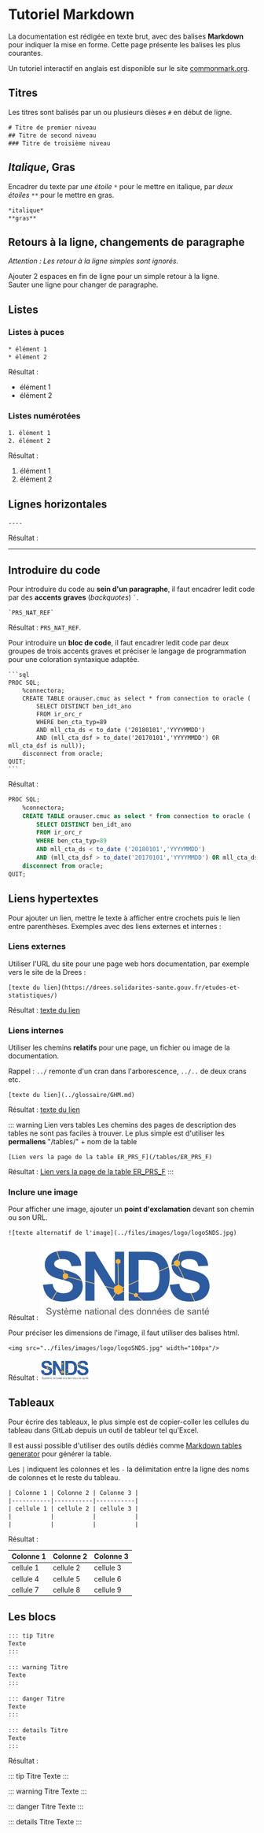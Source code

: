 # Tutoriel Markdown
<!-- SPDX-License-Identifier: MPL-2.0 -->

La documentation est rédigée en texte brut, avec des balises **Markdown** pour indiquer la mise en forme. Cette page présente les balises les plus courantes. 

Un tutoriel interactif en anglais est disponible sur le site [commonmark.org](https://commonmark.org/help/).

## Titres
 
Les titres sont balisés par un ou plusieurs dièses `#` en début de ligne.

```
# Titre de premier niveau
## Titre de second niveau
### Titre de troisième niveau
```

## *Italique*, **Gras**

Encadrer du texte par *une étoile* `*` pour le mettre en italique, 
par *deux étoiles* `**` pour le mettre en gras.

```
*italique*
**gras**
```

## Retours à la ligne, changements de paragraphe

*Attention : Les retour à la ligne simples sont ignorés.*

Ajouter 2 espaces en fin de ligne pour un simple retour à la ligne.  
Sauter une ligne pour changer de paragraphe.

## Listes
### Listes à puces
```
* élément 1
* élément 2
```
Résultat : 
* élément 1
* élément 2

### Listes numérotées
```
1. élément 1
2. élément 2
```
Résultat : 
1. élément 1
2. élément 2


## Lignes horizontales
```
----
```
Résultat :

----


## Introduire du code
Pour introduire du code au **sein d'un paragraphe**, il faut encadrer ledit code par des **accents graves** (*backquotes*) `` ` ``.
```
`PRS_NAT_REF`
```
Résultat : ``` PRS_NAT_REF ```.

Pour introduire un **bloc de code**, il faut encadrer ledit code par deux groupes de trois accents graves et préciser le langage de programmation pour une coloration syntaxique adaptée.

````
```sql
PROC SQL;
    %connectora;
    CREATE TABLE orauser.cmuc as select * from connection to oracle (
        SELECT DISTINCT ben_idt_ano
        FROM ir_orc_r
        WHERE ben_cta_typ=89
        AND mll_cta_ds < to_date ('20180101','YYYYMMDD')
        AND (mll_cta_dsf > to_date('20170101','YYYYMMDD') OR mll_cta_dsf is null));
    disconnect from oracle;
QUIT;
```
````

Résultat :
```sql
PROC SQL;
    %connectora;
    CREATE TABLE orauser.cmuc as select * from connection to oracle (
        SELECT DISTINCT ben_idt_ano
        FROM ir_orc_r
        WHERE ben_cta_typ=89
        AND mll_cta_ds < to_date ('20180101','YYYYMMDD')
        AND (mll_cta_dsf > to_date('20170101','YYYYMMDD') OR mll_cta_dsf is null));
    disconnect from oracle;
QUIT;
```

## Liens hypertextes
Pour ajouter un lien, mettre le texte à afficher entre crochets puis le lien entre parenthèses. Exemples avec des liens externes et internes :

### Liens externes
Utiliser l'URL du site pour une page web hors documentation, par exemple vers le site de la Drees :
```
[texte du lien](https://drees.solidarites-sante.gouv.fr/etudes-et-statistiques/)
```
Résultat : [texte du lien](https://drees.solidarites-sante.gouv.fr/etudes-et-statistiques/)

### Liens internes
Utiliser les chemins **relatifs** pour une page, un fichier ou image de la documentation.

Rappel : `../` remonte d'un cran dans l'arborescence, `../..` de deux crans etc.

```
[texte du lien](../glossaire/GHM.md)
```
Résultat : [texte du lien](../glossaire/GHM.md)

::: warning Lien vers tables
Les chemins des pages de description des tables ne sont pas faciles à trouver.
Le plus simple est d'utiliser les **permaliens** "/tables/" + nom de la table
```
[Lien vers la page de la table ER_PRS_F](/tables/ER_PRS_F)
```
Résultat : [Lien vers la page de la table ER_PRS_F](/tables/ER_PRS_F)
:::

### Inclure une image
Pour afficher une image, ajouter un **point d'exclamation** devant son chemin ou son URL.

```
![texte alternatif de l'image](../files/images/logo/logoSNDS.jpg)
```
Résultat : ![texte alternatif de l'image](../files/images/logo/logoSNDS.jpg)

Pour préciser les dimensions de l'image, il faut utiliser des balises html.
```
<img src="../files/images/logo/logoSNDS.jpg" width="100px"/>
```
Résultat : <img src="../files/images/logo/logoSNDS.jpg" width="100px"/>

## Tableaux
Pour écrire des tableaux, le plus simple est de copier-coller les cellules du tableau dans GitLab depuis un outil de tableur tel qu'Excel. 

Il est aussi possible d'utiliser des outils dédiés comme [Markdown tables generator](https://www.tablesgenerator.com/markdown_tables#) pour générer la table.

Les `|` indiquent les colonnes et les `-` la délimitation entre la ligne des noms de colonnes et le reste du tableau.
```
| Colonne 1 | Colonne 2 | Colonne 3 |
|-----------|-----------|-----------|
| cellule 1 | cellule 2 | cellule 3 |
|           |           |           |
|           |           |           |
```
Résultat :

| Colonne 1 | Colonne 2 | Colonne 3 |
|-----------|-----------|-----------|
| cellule 1 | cellule 2 | cellule 3 |
| cellule 4 | cellule 5 | cellule 6 |
| cellule 7 | cellule 8 | cellule 9 |

## Les blocs
````
::: tip Titre
Texte
:::

::: warning Titre
Texte
:::

::: danger Titre
Texte
:::

::: details Titre
Texte
:::
````
Résultat :

::: tip Titre
Texte
:::

::: warning Titre
Texte
:::

::: danger Titre
Texte
:::

::: details Titre
Texte
:::


